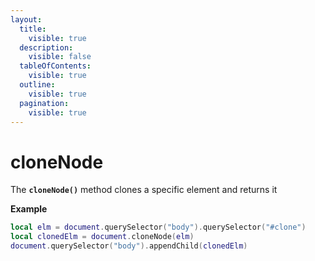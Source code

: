 ```yaml
---
layout:
  title:
    visible: true
  description:
    visible: false
  tableOfContents:
    visible: true
  outline:
    visible: true
  pagination:
    visible: true
---
```


# cloneNode

The **`cloneNode()`** method clones a specific element and returns it



**Example**

```lua
local elm = document.querySelector("body").querySelector("#clone")
local clonedElm = document.cloneNode(elm)
document.querySelector("body").appendChild(clonedElm)
```
